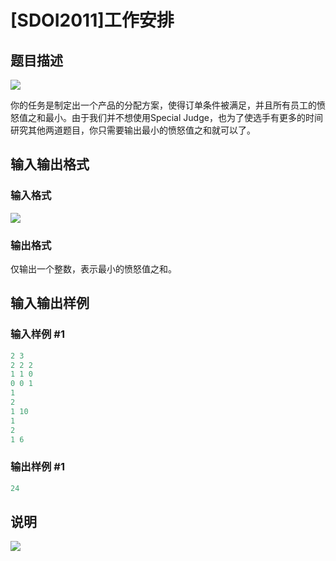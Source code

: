 # [SDOI2011]工作安排

## 题目描述

 ![](https://cdn.luogu.com.cn/upload/pic/1607.png)

你的任务是制定出一个产品的分配方案，使得订单条件被满足，并且所有员工的愤怒值之和最小。由于我们并不想使用Special Judge，也为了使选手有更多的时间研究其他两道题目，你只需要输出最小的愤怒值之和就可以了。

## 输入输出格式

### 输入格式

![](https://cdn.luogu.com.cn/upload/pic/1608.png)

### 输出格式

仅输出一个整数，表示最小的愤怒值之和。

## 输入输出样例

### 输入样例 #1

```cpp
2 3
2 2 2
1 1 0
0 0 1
1
2
1 10
1
2
1 6
```


### 输出样例 #1

```cpp
24
```


## 说明

![](https://cdn.luogu.com.cn/upload/pic/1609.png)

